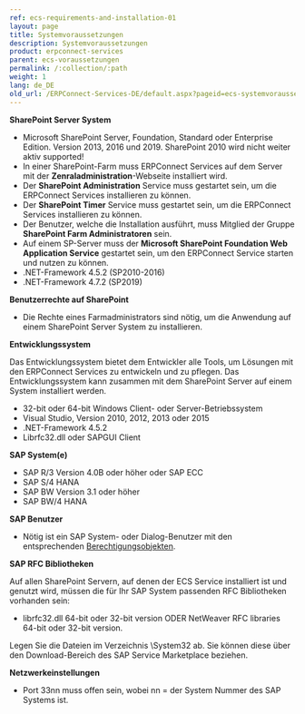 ```yaml
---
ref: ecs-requirements-and-installation-01
layout: page
title: Systemvoraussetzungen
description: Systemvoraussetzungen
product: erpconnect-services
parent: ecs-voraussetzungen
permalink: /:collection/:path
weight: 1
lang: de_DE
old_url: /ERPConnect-Services-DE/default.aspx?pageid=ecs-systemvoraussetzungen
---
```


**SharePoint Server System** 

- Microsoft SharePoint Server, Foundation, Standard oder Enterprise Edition. Version 2013, 2016 und 2019. SharePoint 2010 wird nicht weiter aktiv supported!  
- In einer SharePoint-Farm muss ERPConnect Services auf dem Server mit der **Zenraladministration**-Webseite installiert wird.
- Der **SharePoint Administration** Service muss gestartet sein, um die ERPConnect Services installieren zu können.
- Der **SharePoint Timer** Service muss gestartet sein, um die ERPConnect Services installieren zu können.
- Der Benutzer, welche die Installation ausführt, muss Mitglied der Gruppe **SharePoint Farm Administratoren** sein. 
- Auf einem SP-Server muss der **Microsoft SharePoint Foundation Web Application Service** gestartet sein, um den ERPConnect Service starten und nutzen zu können.
- .NET-Framework 4.5.2 (SP2010-2016) 
- .NET-Framework 4.7.2 (SP2019)

**Benutzerrechte auf SharePoint** 

- Die Rechte eines Farmadministrators sind nötig, um die Anwendung auf einem SharePoint Server System zu installieren.

**Entwicklungssystem**

Das Entwicklungssystem bietet dem Entwickler alle Tools, um Lösungen mit den ERPConnect Services zu entwickeln und zu pflegen. Das Entwicklungssystem kann zusammen mit dem SharePoint Server auf einem System installiert werden.

- 32-bit oder 64-bit Windows Client- oder Server-Betriebssystem
- Visual Studio, Version 2010, 2012, 2013 oder 2015
- .NET-Framework 4.5.2
- Librfc32.dll oder SAPGUI Client 

**SAP System(e)**

- SAP R/3 Version 4.0B oder höher oder SAP ECC
- SAP S/4 HANA
- SAP BW Version 3.1 oder höher
- SAP BW/4 HANA

**SAP Benutzer**

- Nötig ist ein SAP System- oder Dialog-Benutzer mit den entsprechenden [Berechtigungsobjekten](https://kb.theobald-software.com/sap/authority-objects-sap-user-rights).

**SAP RFC Bibliotheken**

Auf allen SharePoint Servern, auf denen der ECS Service installiert ist und genutzt wird, müssen die für Ihr SAP System passenden RFC Bibliotheken vorhanden sein: 

- librfc32.dll 64-bit oder 32-bit version ODER 
NetWeaver RFC libraries 64-bit oder 32-bit version. 

Legen Sie die Dateien im Verzeichnis \System32 ab. Sie können diese über den Download-Bereich des SAP Service Marketplace beziehen.

**Netzwerkeinstellungen**

- Port 33nn muss offen sein, wobei nn = der System Nummer des SAP Systems ist.